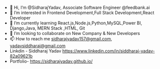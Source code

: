- 👋 Hi, I’m @SidharajYadav, Associate Software Engineer @feedbank.ai 
- 👀 I’m interested in Frontend Development,Full Stack Development,React Developer      
- 🌱 I’m currently learning React.js,Node.js,Python,MySQL,Power BI, Django,Java, MERN Stack ,HTML, Git  
- 💞️ I’m looking to collaborate on New Company & New Developers       
- 📫 How to reach me sidharajyadav157@gmail.com, yadavsiddharaj@gmail.com  
- Linkdin - Siddharaj Yadav  https://www.linkedin.com/in/siddharaj-yadav-82a09621b    
- Portfolio- https://sidharajyadav.github.io/ 
<!---  
SidharajYadav/SidharajYadav is a ✨ special ✨ repository because its `README.md` (this file) appears on your GitHub profile.
You can click the Preview link to take a look at your changes..
---> 

 
